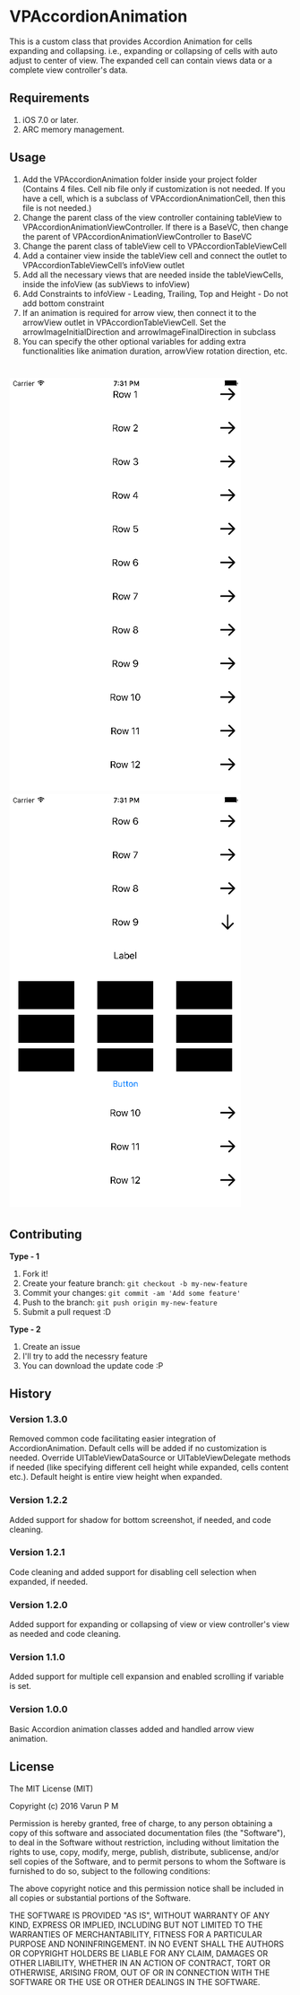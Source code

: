 # VPAccordionAnimation

This is a custom class that provides Accordion Animation for cells expanding and collapsing. i.e., expanding or collapsing of cells with auto adjust to center of view. The expanded cell can contain views data or a complete view controller's data.

## Requirements

1. iOS 7.0 or later.
2. ARC memory management.

## Usage

1. Add the VPAccordionAnimation folder inside your project folder (Contains 4 files. Cell nib file only if customization is not needed. If you have a cell, which is a subclass of VPAccordionAnimationCell, then this file is not needed.)
2. Change the parent class of the view controller containing tableView to VPAccordionAnimationViewController. If there is a BaseVC, then change the parent of VPAccordionAnimationViewController to BaseVC
3. Change the parent class of tableView cell to VPAccordionTableViewCell
4. Add a container view inside the tableView cell and connect the outlet to VPAccordionTableViewCell’s infoView outlet
5. Add all the necessary views that are needed inside the tableViewCells, inside the infoView (as subViews to infoView)
6. Add Constraints to infoView - Leading, Trailing, Top and Height - Do not add bottom constraint
7. If an animation is required for arrow view, then connect it to the arrowView outlet in VPAccordionTableViewCell. Set the arrowImageInitialDirection and arrowImageFinalDirection in subclass
8. You can specify the other optional variables for adding extra functionalities like animation duration, arrowView rotation direction, etc.

# ![Screenshot](/VPAccordionAnimation-Screenshot1.png) ![Screenshot](/VPAccordionAnimation-Screenshot2.png)

## Contributing
**Type - 1**

1. Fork it!
2. Create your feature branch: `git checkout -b my-new-feature`
3. Commit your changes: `git commit -am 'Add some feature'`
4. Push to the branch: `git push origin my-new-feature`
5. Submit a pull request :D

**Type - 2**

1. Create an issue
2. I'll try to add the necessry feature
3. You can download the update code :P

## History

### Version 1.3.0
Removed common code facilitating easier integration of AccordionAnimation. Default cells will be added if no customization is needed. Override UITableViewDataSource or UITableViewDelegate methods if needed (like specifying different cell height while expanded, cells content etc.). Default height is entire view height when expanded.

### Version 1.2.2
Added support for shadow for bottom screenshot, if needed, and code cleaning.

### Version 1.2.1
Code cleaning and added support for disabling cell selection when expanded, if needed.

### Version 1.2.0
Added support for expanding or collapsing of view or view controller's view as needed and code cleaning.

### Version 1.1.0
Added support for multiple cell expansion and enabled scrolling if variable is set.

### Version 1.0.0
Basic Accordion animation classes added and handled arrow view animation.

## License
The MIT License (MIT)

Copyright (c) 2016 Varun P M

Permission is hereby granted, free of charge, to any person obtaining a copy
of this software and associated documentation files (the "Software"), to deal
in the Software without restriction, including without limitation the rights
to use, copy, modify, merge, publish, distribute, sublicense, and/or sell
copies of the Software, and to permit persons to whom the Software is
furnished to do so, subject to the following conditions:

The above copyright notice and this permission notice shall be included in all
copies or substantial portions of the Software.

THE SOFTWARE IS PROVIDED "AS IS", WITHOUT WARRANTY OF ANY KIND, EXPRESS OR
IMPLIED, INCLUDING BUT NOT LIMITED TO THE WARRANTIES OF MERCHANTABILITY,
FITNESS FOR A PARTICULAR PURPOSE AND NONINFRINGEMENT. IN NO EVENT SHALL THE
AUTHORS OR COPYRIGHT HOLDERS BE LIABLE FOR ANY CLAIM, DAMAGES OR OTHER
LIABILITY, WHETHER IN AN ACTION OF CONTRACT, TORT OR OTHERWISE, ARISING FROM,
OUT OF OR IN CONNECTION WITH THE SOFTWARE OR THE USE OR OTHER DEALINGS IN THE
SOFTWARE.
